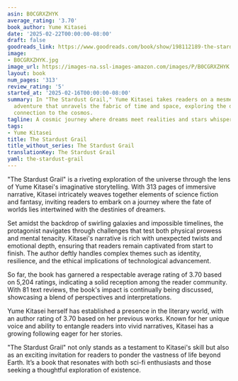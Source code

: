 ```yaml
---
asin: B0CGRXZHYK
average_rating: '3.70'
book_author: Yume Kitasei
date: '2025-02-22T00:00:00-08:00'
draft: false
goodreads_link: https://www.goodreads.com/book/show/198112189-the-stardust-grail
image:
- B0CGRXZHYK.jpg
image_url: https://images-na.ssl-images-amazon.com/images/P/B0CGRXZHYK.01._SCLZZZZZZZ.jpg
layout: book
num_pages: '313'
review_rating: '5'
started_at: '2025-02-16T00:00:00-08:00'
summary: In "The Stardust Grail," Yume Kitasei takes readers on a mesmerizing sci-fi
  adventure that unravels the fabric of time and space, exploring the depths of humanity's
  connection to the cosmos.
tagline: A cosmic journey where dreams meet realities and stars whisper secrets.
tags:
- Yume Kitasei
title: The Stardust Grail
title_without_series: The Stardust Grail
translationKey: The Stardust Grail
yaml: the-stardust-grail
---
```


"The Stardust Grail" is a riveting exploration of the universe through the lens of Yume Kitasei's imaginative storytelling. With 313 pages of immersive narrative, Kitasei intricately weaves together elements of science fiction and fantasy, inviting readers to embark on a journey where the fate of worlds lies intertwined with the destinies of dreamers.

Set amidst the backdrop of swirling galaxies and impossible timelines, the protagonist navigates through challenges that test both physical prowess and mental tenacity. Kitasei's narrative is rich with unexpected twists and emotional depth, ensuring that readers remain captivated from start to finish. The author deftly handles complex themes such as identity, resilience, and the ethical implications of technological advancement.

So far, the book has garnered a respectable average rating of 3.70 based on 5,204 ratings, indicating a solid reception among the reader community. With 81 text reviews, the book's impact is continually being discussed, showcasing a blend of perspectives and interpretations.

Yume Kitasei herself has established a presence in the literary world, with an author rating of 3.70 based on her previous works. Known for her unique voice and ability to entangle readers into vivid narratives, Kitasei has a growing following eager for her stories. 

"The Stardust Grail" not only stands as a testament to Kitasei's skill but also as an exciting invitation for readers to ponder the vastness of life beyond Earth. It’s a book that resonates with both sci-fi enthusiasts and those seeking a thoughtful exploration of existence.